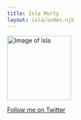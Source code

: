 ```yaml
---
title: Isla Murty
layout: isla/index.njk
---
```


<img alt="Image of Isla" height="150" width="150" src="/images/isla/isla-murty.jpg" class="avatar-image">

[Follow me on Twitter](https://twitter.com/islamurty)

